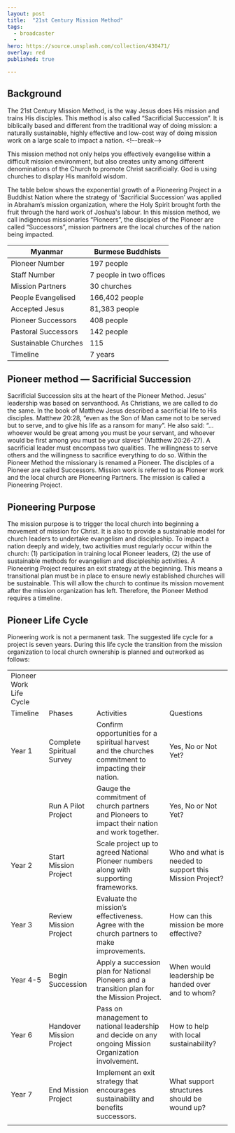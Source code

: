```yaml
---
layout: post
title:  "21st Century Mission Method"
tags:
  - broadcaster
  - 
hero: https://source.unsplash.com/collection/430471/
overlay: red
published: true

---
```



## Background
The 21st Century Mission Method, is the way Jesus does His mission and trains His disciples. This method is also called “Sacrificial Succession”. It is biblically based and different from the traditional way of doing mission: a naturally sustainable, highly effective and low-cost way of doing mission work on a large scale to impact a nation.
<!–-break-–>

This mission method not only helps you effectively evangelise within a difficult mission environment, but also creates unity among different denominations of the Church to promote Christ sacrificially. God is using churches to display His manifold wisdom. 

The table below shows the exponential growth of a Pioneering Project in a Buddhist Nation where the strategy of ‘Sacrificial Succession’ was applied in Abraham’s mission organization, where the Holy Spirit brought forth the fruit through the hard work of Joshua's labour. In this mission method, we call indigenous missionaries “Pioneers”, the disciples of the Pioneer are called “Successors”, mission partners are the local churches of the nation being impacted. 

|Myanmar|Burmese Buddhists|
|-------|-----------------|
|Pioneer Number|197 people| 
|Staff Number|7 people in two offices| 
|Mission Partners|30 churches| 
|People Evangelised|166,402 people|
|Accepted Jesus|81,383 people| 
|Pioneer Successors|408 people|
|Pastoral Successors|142 people|
|Sustainable Churches|115|
|Timeline|7 years|

## Pioneer method — Sacrificial Succession
Sacrificial Succession sits at the heart of the Pioneer Method. Jesus' leadership was based on servanthood. As Christians, we are called to do the same. 
In the book of Matthew Jesus described a sacrificial life to His disciples. Matthew 20:28, “even as the Son of Man came not to be served but to serve, and to give his life as a ransom for many”.  He also said: “… whoever would be great among you must be your servant, and whoever would be first among you must be your slaves” (Matthew 20:26-27). A sacrificial leader must encompass two qualities. The willingness to serve others and the willingness to sacrifice everything to do so. 
Within the Pioneer Method the missionary is renamed a Pioneer. The disciples of a Pioneer are called Successors. Mission work is referred to as Pioneer work and the local church are Pioneering Partners. The mission is called a Pioneering Project.


## Pioneering Purpose   
The mission purpose is to trigger the local church into beginning a movement of mission for Christ. It is also to provide a sustainable model for church leaders to undertake evangelism and discipleship. 
To impact a nation deeply and widely, two activities must regularly occur within the church: (1) participation in training local Pioneer leaders, (2) the use of sustainable methods for evangelism and discipleship activities. 
A Pioneering Project requires an exit strategy at the beginning. This means a transitional plan must be in place to ensure newly established churches will be sustainable. This will allow the church to continue its mission movement after the mission organization has left. Therefore, the Pioneer Method requires a timeline.


## Pioneer Life Cycle
Pioneering work is not a permanent task. The suggested life cycle for a project is seven years. During this life cycle the transition from the mission organization to local church ownership is planned and outworked as follows:
<table>
   <tr>
      <td>Pioneer Work Life Cycle</td>
      <td></td>
      <td></td>
      <td></td>
   </tr>
   <tr>
      <td>Timeline</td>
      <td>Phases</td>
      <td>Activities</td>
      <td>Questions</td>
   </tr>
   <tr>
      <td>Year 1</td>
      <td>Complete Spiritual Survey</td>
      <td>Confirm opportunities for a spiritual harvest and the churches commitment to impacting their nation. </td>
      <td>Yes, No or Not Yet?</td>
   </tr>
   <tr>
      <td></td>
      <td>Run A Pilot Project </td>
      <td>Gauge the commitment of church partners and Pioneers to impact their nation and work together.</td>
      <td>Yes, No or Not Yet?</td>
   </tr>
   <tr>
      <td>Year 2</td>
      <td>Start Mission Project</td>
      <td>Scale project up to agreed National Pioneer numbers along with supporting frameworks.</td>
      <td>Who and what is needed to support this Mission Project?</td>
   </tr>
   <tr>
      <td>Year 3</td>
      <td>Review Mission Project </td>
      <td>Evaluate the mission’s effectiveness. Agree with the church partners to make improvements.</td>
      <td>How can this mission be more effective?  </td>
   </tr>
   <tr>
      <td>Year 4-5</td>
      <td>Begin Succession</td>
      <td>Apply a succession plan for National Pioneers and a transition plan for the Mission Project.</td>
      <td>When would leadership be handed over and to whom?</td>
   </tr>
   <tr>
      <td>Year 6</td>
      <td>Handover Mission Project </td>
      <td>Pass on management to national leadership and decide on any ongoing Mission Organization involvement. </td>
      <td>How to help with local sustainability?</td>
   </tr>
   <tr>
      <td>Year 7</td>
      <td>End Mission Project</td>
      <td>Implement an exit strategy that encourages sustainability and benefits successors.</td>
      <td>What support structures should be wound up? </td>
   </tr>
   <tr>
      <td></td>
   </tr>
</table>

